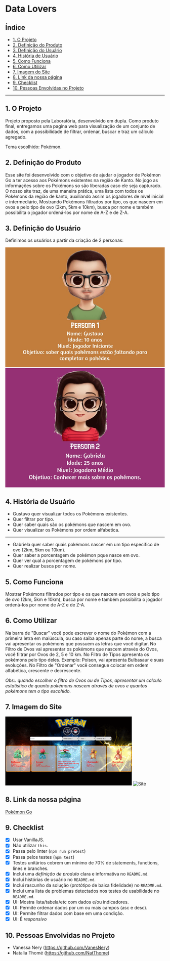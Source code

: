 # Data Lovers

## Índice

* [1. O Projeto](#1-o-projeto)
* [2. Definição do Produto](#2-definição-do-produto)
* [3. Definição do Usuário](#3-definição-do-usuario)
* [4. História de Usuário](#4-historia-de-usuario)
* [5. Como Funciona](#5-como-funciona)
* [6. Como Utilizar](#6-como-utilizar)
* [7. Imagem do Site](#7-imagem-do-Site)
* [8. Link da nossa página](#8-link-da-nossa-página)
* [9. Checklist](#9-checklist)
* [10. Pessoas Envolvidas no Projeto](#10-pessoas-envolvidas-no-projeto)

***

## 1. O Projeto

Projeto proposto pela Laboratória, desenvolvido em dupla. Como produto final, entregamos uma pagina web para visualização de um conjunto de dados, com a possibilidade de filtrar, ordenar, buscar e traz um cálculo agregado. 

Tema escolhido: Pokémon.

## 2. Definição do Produto

Esse site foi desenvolvido com o objetivo de ajudar o jogador de Pokémon Go a ter acesso aos Pokémons existentes na região de Kanto. 
No jogo as informações sobre os Pokémons so são liberadas caso ele seja capturado. O nosso site traz, de uma maneira prática, uma lista com todos os Pokémons da região de kanto, auxiliando assim os jogadores de nível inicial e intermediário, Mostrando Pokémons filtrados por tipo, os que nascem em ovos e pelo tipo de ovo (2km, 5km e 10km), busca por nome e também possibilita o jogador ordená-los por nome de A-Z e de Z-A.

## 3. Definição do Usuário

Definimos os usuários a partir da criação de 2 personas:

![Persona 1](./src/images/gustavo.jpg)
![Persona 2](./src/images/gabriela.jpg)


## 4. História de Usuário

- Gustavo quer visualizar todos os Pokémons existentes.
- Quer filtrar por tipo.
- Quer saber quais são os pokémons que nascem em ovo.
- Quer visualizar os Pokémons por ordem alfabetica.
--------------------------------
- Gabriela quer saber quais pokémons nascer em um tipo especifico de ovo (2km, 5km ou 10km).
- Quer saber a porcentagem de pokémon pque nasce em ovo.
- Quer ver qual a porcentagem de pokémons por tipo.
- Quer realizar busca por nome.

## 5. Como Funciona

Mostrar Pokémons filtrados por tipo e os que nascem em ovos e pelo tipo de ovo (2km, 5km e 10km), busca por nome e também possibilita o jogador ordená-los por nome de A-Z e de Z-A.

## 6. Como Utilizar

Na barra de "Buscar" você pode escrever o nome do Pokémon com a primeira letra em maiúscula, ou caso saiba apenas parte do nome, a busca vai apresentar os pokémons que possuem as letras que você digitar.
No Filtro de Ovos vai apresentar os pokémons que nascem através do Ovos, você filtrar por Ovos de 2, 5 e 10 km.
No Filtro de Tipos apresenta os pokémons pelo tipo deles. Exemplo: Poison, vai apresenta Bulbasaur e suas evoluções.
No Filtro de "Ordenar" você consegue colocar em ordem alfabética, crescente e decrescente.

*Obs:. quando escolher o filtro de Ovos ou de Tipos, apresentar um calculo estatístico de quanto pokémons nascem através de ovos e quantos pokémons tem o tipo escohido.*

## 7. Imagem do Site

![Desktop](./src/images/pokemonDesktop.gif)
![Site](./src/images/site.png)

## 8. Link da nossa página

[Pokémon Go](https://vanesnery.github.io/SAP003-data-lovers/src/index.html)

## 9. Checklist

* [X] Usar VanillaJS.
* [X] Não utilizar `this`.
* [X] Passa pelo linter (`npm run pretest`)
* [X] Passa pelos testes (`npm test`)
* [X] Testes unitários cobrem um mínimo de 70% de statements, functions,
  lines e branches.
* [X] Inclui uma _definição de produto_ clara e informativa no `README.md`.
* [X] Inclui histórias de usuário no `README.md`.
* [X] Inclui rascunho da solução (protótipo de baixa fidelidade) no
  `README.md`.
* [X] Inclui uma lista de problemas detectados nos testes de usabilidade no `README.md`.
* [X] UI: Mostra lista/tabela/etc com dados e/ou indicadores.
* [X] UI: Permite ordenar dados por um ou mais campos (asc e desc).
* [X] UI: Permite filtrar dados com base em uma condição.
* [X] UI: É _responsivo_

## 10. Pessoas Envolvidas no Projeto

* Vanessa Nery (https://github.com/VanesNery)
* Natalia Thomé (https://github.com/NatThome)